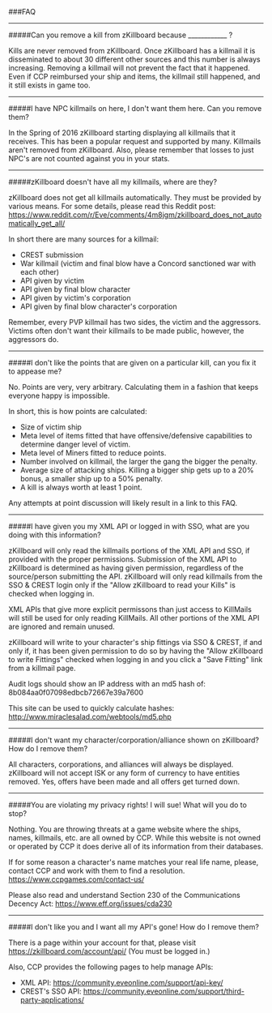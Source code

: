 ###FAQ

***

#####Can you remove a kill from zKillboard because ____________ ?

Kills are never removed from zKillboard. Once zKillboard has a killmail it is disseminated to about 30 different other sources and this number is always increasing. Removing a killmail will not prevent the fact that it happened. Even if CCP reimbursed your ship and items, the killmail still happened, and it still exists in game too.

***

#####I have NPC killmails on here, I don't want them here. Can you remove them?

In the Spring of 2016 zKillboard starting displaying all killmails that it receives. This has been a popular request and supported by many. Killmails aren't removed from zKillboard. Also, please remember that losses to just NPC's are not counted against you in your stats.

***

#####zKillboard doesn't have all my killmails, where are they?

zKillboard does not get all killmails automatically. They must be provided by various means. For some details, please read this Reddit post: https://www.reddit.com/r/Eve/comments/4m8jgm/zkillboard_does_not_automatically_get_all/

In short there are many sources for a killmail:

* CREST submission
* War killmail (victim and final blow have a Concord sanctioned war with each other)
* API given by victim
* API given by final blow character
* API given by victim's corporation
* API given by final blow character's corporation

Remember, every PVP killmail has two sides, the victim and the aggressors. Victims often don't want their killmails to be made public, however, the aggressors do. 

***

#####I don't like the points that are given on a particular kill, can you fix it to appease me?

No. Points are very, very arbitrary. Calculating them in a fashion that keeps everyone happy is impossible.

In short, this is how points are calculated:

* Size of victim ship
* Meta level of items fitted that have offensive/defensive capabilities to determine danger level of victim.
* Meta level of Miners fitted to reduce points.
* Number involved on killmail, the larger the gang the bigger the penalty.
* Average size of attacking ships. Killing a bigger ship gets up to a 20% bonus, a smaller ship up to a 50% penalty.
* A kill is always worth at least 1 point.

Any attempts at point discussion will likely result in a link to this FAQ.

***

#####I have given you my XML API or logged in with SSO, what are you doing with this information?

zKillboard will only read the killmails portions of the XML API and SSO, if provided with the proper permissions. Submission of the XML API to zKillboard is determined as having given permission, regardless of the source/person submitting the API. zKillboard will only read killmails from the SSO & CREST login only if the "Allow zKillboard to read your Kills" is checked when logging in.

XML APIs that give more explicit permissons than just access to KillMails will still be used for only reading KillMails. All other portions of the XML API are ignored and remain unused.

zKillboard will write to your character's ship fittings via SSO & CREST, if and only if, it has been given permission to do so by having the "Allow zKillboard to write Fittings" checked when logging in and you click a "Save Fitting" link from a killmail page.

Audit logs should show an IP address with an md5 hash of: 8b084aa0f07098edbcb72667e39a7600

This site can be used to quickly calculate hashes: http://www.miraclesalad.com/webtools/md5.php

***

#####I don't want my character/corporation/alliance shown on zKillboard? How do I remove them?

All characters, corporations, and alliances will always be displayed. zKillboard will not accept ISK or any form of currency to have entities removed. Yes, offers have been made and all offers get turned down.

***

#####You are violating my privacy rights! I will sue! What will you do to stop?

Nothing. You are throwing threats at a game website where the ships, names, killmails, etc. are all owned by CCP. While this website is not owned or operated by CCP it does derive all of its information from their databases. 

If for some reason a character's name matches your real life name, please, contact CCP and work with them to find a resolution. 
https://www.ccpgames.com/contact-us/

Please also read and understand Section 230 of the Communications Decency Act: https://www.eff.org/issues/cda230

***

#####I don't like you and I want all my API's gone! How do I remove them?

There is a page within your account for that, please visit https://zkillboard.com/account/api/ (You must be logged in.)

Also, CCP provides the following pages to help manage APIs:

* XML API: https://community.eveonline.com/support/api-key/
* CREST's SSO API: https://community.eveonline.com/support/third-party-applications/
